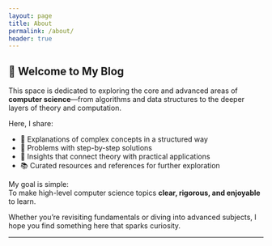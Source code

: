 ```yaml
---
layout: page
title: About
permalink: /about/
header: true
---
```


## 👋 Welcome to My Blog

This space is dedicated to exploring the core and advanced areas of **computer science**—from algorithms and data structures to the deeper layers of theory and computation.  

Here, I share:  

- 📘 Explanations of complex concepts in a structured way  
- 🧩 Problems with step-by-step solutions  
- 🎯 Insights that connect theory with practical applications  
- 📚 Curated resources and references for further exploration  

My goal is simple:  
To make high-level computer science topics **clear, rigorous, and enjoyable** to learn.  

Whether you’re revisiting fundamentals or diving into advanced subjects, I hope you find something here that sparks curiosity.  

---
